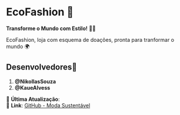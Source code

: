 # EcoFashion 🌿
 
**Transforme o Mundo com Estilo!** 🌱✨

EcoFashion, loja com esquema de doações, pronta para tranformar o mundo 🌍

## Desenvolvedores🤝

1. **@NikollasSouza** 
2. **@KaueAlvess** 

📅 **Última Atualização**:   
🔗 **Link**: [GitHub - Moda Sustentável](https://kauealvess.github.io/siteTCC/)

